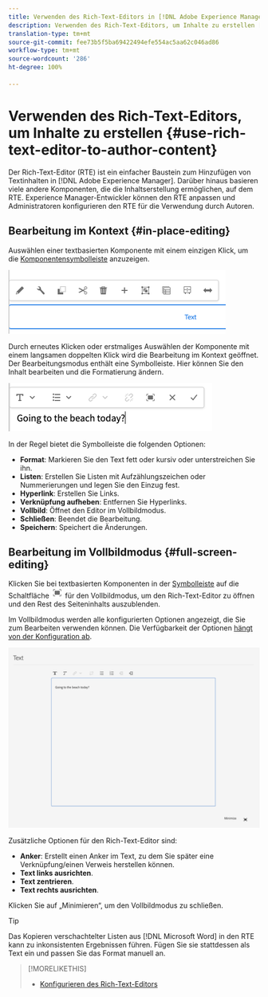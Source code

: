 ```yaml
---
title: Verwenden des Rich-Text-Editors in [!DNL Adobe Experience Manager] , um Inhalte zu erstellen.
description: Verwenden des Rich-Text-Editors, um Inhalte zu erstellen [!DNL Experience Manager] .
translation-type: tm+mt
source-git-commit: fee73b5f5ba69422494efe554ac5aa62c046ad86
workflow-type: tm+mt
source-wordcount: '286'
ht-degree: 100%

---
```



# Verwenden des Rich-Text-Editors, um Inhalte zu erstellen {#use-rich-text-editor-to-author-content}

Der Rich-Text-Editor (RTE) ist ein einfacher Baustein zum Hinzufügen von Textinhalten in [!DNL Adobe Experience Manager]. Darüber hinaus basieren viele andere Komponenten, die die Inhaltserstellung ermöglichen, auf dem RTE. Experience Manager-Entwickler können den RTE anpassen und Administratoren konfigurieren den RTE für die Verwendung durch Autoren.

## Bearbeitung im Kontext {#in-place-editing}

Auswählen einer textbasierten Komponente mit einem einzigen Klick, um die [Komponentensymbolleiste](/help/sites-cloud/authoring/fundamentals/editing-content.md#component-toolbar) anzuzeigen.

![Die Komponentensymbolleiste](/help/sites-cloud/authoring/assets/editing-component-toolbar.png)

Durch erneutes Klicken oder erstmaliges Auswählen der Komponente mit einem langsamen doppelten Klick wird die Bearbeitung im Kontext geöffnet. Der Bearbeitungsmodus enthält eine Symbolleiste. Hier können Sie den Inhalt bearbeiten und die Formatierung ändern.

![Bearbeiten im Kontext mit dem RTE](/help/sites-cloud/authoring/assets/rte-in-place-editing.png)

In der Regel bietet die Symbolleiste die folgenden Optionen:

* **Format**: Markieren Sie den Text fett oder kursiv oder unterstreichen Sie ihn.
* **Listen**: Erstellen Sie Listen mit Aufzählungszeichen oder Nummerierungen und legen Sie den Einzug fest.
* **Hyperlink**: Erstellen Sie Links.
* **Verknüpfung aufheben**: Entfernen Sie Hyperlinks.
* **Vollbild**: Öffnet den Editor im Vollbildmodus.
* **Schließen**: Beendet die Bearbeitung.
* **Speichern**: Speichert die Änderungen.

## Bearbeitung im Vollbildmodus {#full-screen-editing}

Klicken Sie bei textbasierten Komponenten in der [Symbolleiste](/help/sites-cloud/authoring/fundamentals/editing-content.md#component-toolbar) auf die Schaltfläche ![RTE-Vollbild](/help/sites-cloud/authoring/assets/editing-full-screen.png) für den Vollbildmodus, um den Rich-Text-Editor zu öffnen und den Rest des Seiteninhalts auszublenden.

Im Vollbildmodus werden alle konfigurierten Optionen angezeigt, die Sie zum Bearbeiten verwenden können. Die Verfügbarkeit der Optionen [hängt von der Konfiguration ab](/help/implementing/developing/extending/rich-text-editor.md).

![RTE im Vollbildmodus](/help/sites-cloud/authoring/assets/rte-full-screen.png)

Zusätzliche Optionen für den Rich-Text-Editor sind:

* **Anker**: Erstellt einen Anker im Text, zu dem Sie später eine Verknüpfung/einen Verweis herstellen können.
* **Text links ausrichten**.
* **Text zentrieren**.
* **Text rechts ausrichten**.

Klicken Sie auf „Minimieren“, um den Vollbildmodus zu schließen.

>[!TIP]
>
>Das Kopieren verschachtelter Listen aus [!DNL Microsoft Word] in den RTE kann zu inkonsistenten Ergebnissen führen. Fügen Sie sie stattdessen als Text ein und passen Sie das Format manuell an.

>[!MORELIKETHIS]
>
>* [Konfigurieren des Rich-Text-Editors](/help/implementing/developing/extending/rich-text-editor.md)

